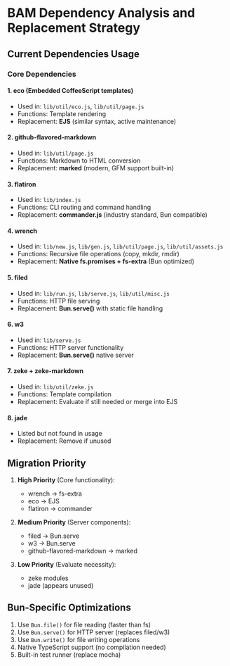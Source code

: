# BAM Dependency Analysis and Replacement Strategy

## Current Dependencies Usage

### Core Dependencies

#### 1. **eco** (Embedded CoffeeScript templates)
- Used in: `lib/util/eco.js`, `lib/util/page.js`
- Functions: Template rendering
- Replacement: **EJS** (similar syntax, active maintenance)

#### 2. **github-flavored-markdown**
- Used in: `lib/util/page.js`
- Functions: Markdown to HTML conversion
- Replacement: **marked** (modern, GFM support built-in)

#### 3. **flatiron**
- Used in: `lib/index.js`
- Functions: CLI routing and command handling
- Replacement: **commander.js** (industry standard, Bun compatible)

#### 4. **wrench**
- Used in: `lib/new.js`, `lib/gen.js`, `lib/util/page.js`, `lib/util/assets.js`
- Functions: Recursive file operations (copy, mkdir, rmdir)
- Replacement: **Native fs.promises + fs-extra** (Bun optimized)

#### 5. **filed**
- Used in: `lib/run.js`, `lib/serve.js`, `lib/util/misc.js`
- Functions: HTTP file serving
- Replacement: **Bun.serve()** with static file handling

#### 6. **w3**
- Used in: `lib/serve.js`
- Functions: HTTP server functionality
- Replacement: **Bun.serve()** native server

#### 7. **zeke** + **zeke-markdown**
- Used in: `lib/util/zeke.js`
- Functions: Template compilation
- Replacement: Evaluate if still needed or merge into EJS

#### 8. **jade**
- Listed but not found in usage
- Replacement: Remove if unused

## Migration Priority

1. **High Priority** (Core functionality):
   - wrench → fs-extra
   - eco → EJS
   - flatiron → commander

2. **Medium Priority** (Server components):
   - filed → Bun.serve
   - w3 → Bun.serve
   - github-flavored-markdown → marked

3. **Low Priority** (Evaluate necessity):
   - zeke modules
   - jade (appears unused)

## Bun-Specific Optimizations

1. Use `Bun.file()` for file reading (faster than fs)
2. Use `Bun.serve()` for HTTP server (replaces filed/w3)
3. Use `Bun.write()` for file writing operations
4. Native TypeScript support (no compilation needed)
5. Built-in test runner (replace mocha)